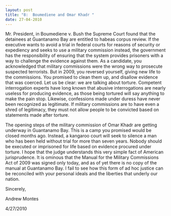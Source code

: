 ```yaml
---
layout: post
title: "8:  Boumediene and Omar Khadr "
date: 27-04-2010
---
```

Mr. President, in Boumediene v. Bush the Supreme Court found that the detainees at Guantanamo Bay are entitled to habeas corpus review. If the executive wants to avoid a trial in federal courts for reasons of security or expediency and seeks to use a military commission instead, the government has the responsibility of ensuring that the system provides prisoners with a way to challenge the evidence against them. As a candidate, you acknowledged that military commissions were the wrong way to prosecute suspected terrorists. But in 2009, you reversed yourself, giving new life to the commissions. You promised to clean them up, and disallow evidence that was coerced. Let us be clear: we are talking about torture. Competent interrogation experts have long known that abusive interrogations are nearly useless for producing evidence, as those being tortured will say anything to make the pain stop. Likewise, confessions made under duress have never been recognized as legitimate. If military commissions are to have even a shred of legitimacy, they must not allow people to be convicted based on statements made after torture.

The opening steps of the military commission of Omar Khadr are getting underway in Guantanamo Bay. This is a camp you promised would be closed months ago. Instead, a kangaroo court will seek to silence a man who has been held without trial for more than seven years. Nobody should be executed or imprisoned for life based on evidence procured under torture. I hope that the judge understands this very simple fact of American jurisprudence. It is ominous that the Manual for the Military Commissions Act of 2009 was signed only today, and as of yet there is no copy of the manual at Guantanamo Bay. I fail to see how this form of ad hoc justice can be reconciled with your personal ideals and the liberties that underly our nation.

Sincerely,

Andrew Montes

4/27/2010
 
